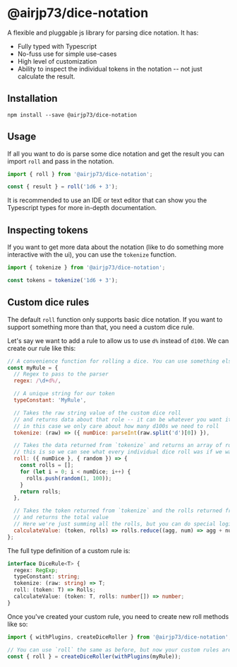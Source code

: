 # @airjp73/dice-notation

A flexible and pluggable js library for parsing dice notation. It has:

- Fully typed with Typescript
- No-fuss use for simple use-cases
- High level of customization
- Ability to inspect the individual tokens in the notation -- not just calculate the result.

## Installation

```
npm install --save @airjp73/dice-notation
```

## Usage

If all you want to do is parse some dice notation and get the result you can import `roll` and pass in the notation.

```js
import { roll } from '@airjp73/dice-notation';

const { result } = roll('1d6 + 3');
```

It is recommended to use an IDE or text editor that can show you the Typescript types for more in-depth documentation.

## Inspecting tokens

If you want to get more data about the notation (like to do something more interactive with the ui), you can use the `tokenize` function.

```js
import { tokenize } from '@airjp73/dice-notation';

const tokens = tokenize('1d6 + 3');
```

## Custom dice rules

The default `roll` function only supports basic dice notation. If you want to support something more than that, you need a custom dice rule.

Let's say we want to add a rule to allow us to use `d%` instead of `d100`. We can create our rule like this:

```js
// A convenience function for rolling a dice. You can use something else if you want
const myRule = {
  // Regex to pass to the parser
  regex: /\d+d%/,

  // A unique string for our token
  typeConstant: 'MyRule',

  // Takes the raw string value of the custom dice roll
  // and returns data about that role -- it can be whatever you want it to be
  // in this case we only care about how many d100s we need to roll
  tokenize: (raw) => ({ numDice: parseInt(raw.split('d')[0]) }),

  // Takes the data returned from `tokenize` and returns an array of rolls
  // this is so we can see what every individual dice roll was if we want
  roll: ({ numDice }, { random }) => {
    const rolls = [];
    for (let i = 0; i < numDice; i++) {
      rolls.push(random(1, 100));
    }
    return rolls;
  },

  // Takes the token returned from `tokenize` and the rolls returned from `roll`
  // and returns the total value
  // Here we're just summing all the rolls, but you can do special logic here if you want
  calculateValue: (token, rolls) => rolls.reduce((agg, num) => agg + num, 0),
};
```

The full type definition of a custom rule is:

```ts
interface DiceRule<T> {
  regex: RegExp;
  typeConstant: string;
  tokenize: (raw: string) => T;
  roll: (token: T) => Rolls;
  calculateValue: (token: T, rolls: number[]) => number;
}
```

Once you've created your custom rule, you need to create new roll methods like so:

```js
import { withPlugins, createDiceRoller } from '@airjp73/dice-notation';

// You can use `roll` the same as before, but now your custom rules are injected into it.
const { roll } = createDiceRoller(withPlugins(myRule));
```
